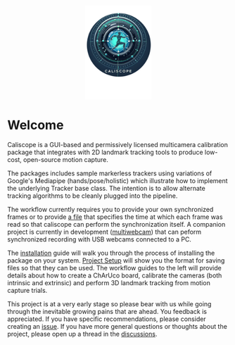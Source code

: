 <div align="center"><img src = "images/caliscope_img.png" width = "150"></div>


# Welcome

Caliscope is a GUI-based and permissively licensed multicamera calibration package that integrates with 2D landmark tracking tools to produce low-cost, open-source motion capture.

The packages includes sample markerless trackers using variations of Google's Mediapipe (hands/pose/holistic) which illustrate how to implement the underlying Tracker base class. The intention is to allow alternate tracking algorithms to be cleanly plugged into the pipeline.

The workflow currently requires you to provide your own synchronized frames or to provide [a file](project_setup.md#frame_time_historycsv) that specifies the time at which each frame was read so that caliscope can perform the synchronization itself. A companion project is currently in development ([multiwebcam](https://github.com/mprib/multiwebcam)) that can peform synchronized recording with USB webcams connected to a PC. 

The [installation](installation.md) guide will walk you through the process of installing the package on your system. [Project Setup](project_setup.md) will show you the format for saving files so that they can be used. The workflow guides to the left will provide details about how to create a ChArUco board, calibrate the cameras (both intrinsic and extrinsic) and perform 3D landmark tracking from motion capture trials.

This project is at a very early stage so please bear with us while going through the inevitable growing pains that are ahead. You feedback is appreciated. If you have specific recommendations, please consider creating an [issue](https://github.com/mprib/caliscope/issues). If you have more general questions or thoughts about the project, please open up a thread in the [discussions](https://github.com/mprib/caliscope/discussions).

